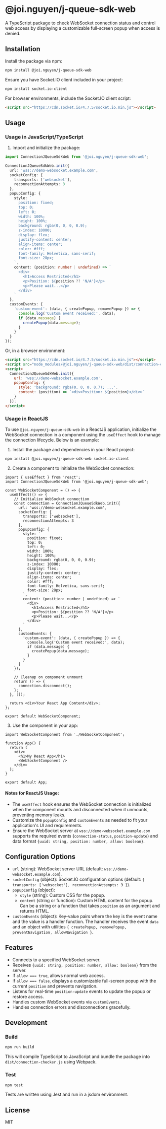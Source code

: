 # @joi.nguyen/j-queue-sdk-web

A TypeScript package to check WebSocket connection status and control web access by displaying a customizable full-screen popup when access is denied.

## Installation

Install the package via npm:

```bash
npm install @joi.nguyen/j-queue-sdk-web
```

Ensure you have Socket.IO client included in your project:

```bash
npm install socket.io-client
```

For browser environments, include the Socket.IO client script:

```html
<script src="https://cdn.socket.io/4.7.5/socket.io.min.js"></script>
```

## Usage

### Usage in JavaScript/TypeScript

1. Import and initialize the package:

```typescript
import ConnectionJQueueSdkWeb from '@joi.nguyen/j-queue-sdk-web';

ConnectionJQueueSdkWeb.init({
  url: 'wss://demo-websocket.example.com',
  socketConfig: {
    transports: ['websocket'],
    reconnectionAttempts: 3
  },
  popupConfig: {
    style: `
      position: fixed;
      top: 0;
      left: 0;
      width: 100%;
      height: 100%;
      background: rgba(0, 0, 0, 0.9);
      z-index: 10000;
      display: flex;
      justify-content: center;
      align-items: center;
      color: #fff;
      font-family: Helvetica, sans-serif;
      font-size: 28px;
    `,
    content: (position: number | undefined) => `
      <div>
        <h1>Access Restricted</h1>
        <p>Position: ${position ?? 'N/A'}</p>
        <p>Please wait...</p>
      </div>
    `
  },
  customEvents: {
    'custom-event': (data, { createPopup, removePopup }) => {
      console.log('Custom event received:', data);
      if (data.message) {
        createPopup(data.message);
      }
    }
  }
});
```

Or, in a browser environment:

```html
<script src="https://cdn.socket.io/4.7.5/socket.io.min.js"></script>
<script src="node_modules/@joi.nguyen/j-queue-sdk-web/dist/connection-checker.js"></script>
<script>
  ConnectionJQueueSdkWeb.init({
    url: 'wss://demo-websocket.example.com',
    popupConfig: {
      style: 'background: rgba(0, 0, 0, 0.7); ...',
      content: (position) => `<div>Position: ${position}</div>`
    }
  });
</script>
```

### Usage in ReactJS

To use `@joi.nguyen/j-queue-sdk-web` in a ReactJS application, initialize the WebSocket connection in a component using the `useEffect` hook to manage the connection lifecycle. Below is an example:

1. Install the package and dependencies in your React project:

```bash
npm install @joi.nguyen/j-queue-sdk-web socket.io-client
```

2. Create a component to initialize the WebSocket connection:

```tsx
import { useEffect } from 'react';
import ConnectionJQueueSdkWeb from '@joi.nguyen/j-queue-sdk-web';

const WebSocketComponent = () => {
  useEffect(() => {
    // Initialize WebSocket connection
    const connection = ConnectionJQueueSdkWeb.init({
      url: 'wss://demo-websocket.example.com',
      socketConfig: {
        transports: ['websocket'],
        reconnectionAttempts: 3
      },
      popupConfig: {
        style: `
          position: fixed;
          top: 0;
          left: 0;
          width: 100%;
          height: 100%;
          background: rgba(0, 0, 0, 0.9);
          z-index: 10000;
          display: flex;
          justify-content: center;
          align-items: center;
          color: #fff;
          font-family: Helvetica, sans-serif;
          font-size: 28px;
        `,
        content: (position: number | undefined) => `
          <div>
            <h1>Access Restricted</h1>
            <p>Position: ${position ?? 'N/A'}</p>
            <p>Please wait...</p>
          </div>
        `
      },
      customEvents: {
        'custom-event': (data, { createPopup }) => {
          console.log('Custom event received:', data);
          if (data.message) {
            createPopup(data.message);
          }
        }
      }
    });

    // Cleanup on component unmount
    return () => {
      connection.disconnect();
    };
  }, []);

  return <div>Your React App Content</div>;
};

export default WebSocketComponent;
```

3. Use the component in your app:

```tsx
import WebSocketComponent from './WebSocketComponent';

function App() {
  return (
    <div>
      <h1>My React App</h1>
      <WebSocketComponent />
    </div>
  );
}

export default App;
```

#### Notes for ReactJS Usage:
- The `useEffect` hook ensures the WebSocket connection is initialized when the component mounts and disconnected when it unmounts, preventing memory leaks.
- Customize the `popupConfig` and `customEvents` as needed to fit your application's UI and requirements.
- Ensure the WebSocket server at `wss://demo-websocket.example.com` supports the required events (`connection-status`, `position-update`) and data format `{uuid: string, position: number, allow: boolean}`.

## Configuration Options

- `url` (string): WebSocket server URL (default: `wss://demo-websocket.example.com`).
- `socketConfig` (object): Socket.IO configuration options (default: `{ transports: ['websocket'], reconnectionAttempts: 3 }`).
- `popupConfig` (object):
  - `style` (string): Custom CSS for the popup.
  - `content` (string or function): Custom HTML content for the popup. Can be a string or a function that takes `position` as an argument and returns HTML.
- `customEvents` (object): Key-value pairs where the key is the event name and the value is a handler function. The handler receives the event `data` and an object with utilities `{ createPopup, removePopup, preventNavigation, allowNavigation }`.

## Features

- Connects to a specified WebSocket server.
- Receives `{uuid: string, position: number, allow: boolean}` from the server.
- If `allow === true`, allows normal web access.
- If `allow === false`, displays a customizable full-screen popup with the current `position` and prevents navigation.
- Listens for real-time `position-update` events to update the popup or restore access.
- Handles custom WebSocket events via `customEvents`.
- Handles connection errors and disconnections gracefully.

## Development

### Build

```bash
npm run build
```

This will compile TypeScript to JavaScript and bundle the package into `dist/connection-checker.js` using Webpack.

### Test

```bash
npm test
```

Tests are written using Jest and run in a jsdom environment.

## License

MIT